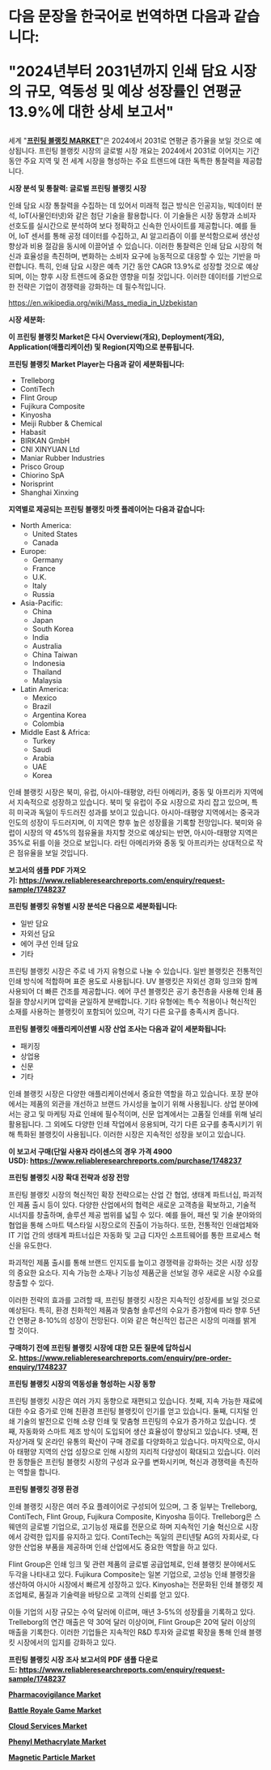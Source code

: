 <p><h1>다음 문장을 한국어로 번역하면 다음과 같습니다:  

"2024년부터 2031년까지 인쇄 담요 시장의 규모, 역동성 및 예상 성장률인 연평균 13.9%에 대한 상세 보고서"</h1></p><p>세계 "<strong><a href="https://www.reliableresearchreports.com/printing-blanket-r1748237?utm_campaign=106&utm_medium=8&utm_source=Github&utm_content=ia&utm_term=24112024&utm_id=printing-blanket">프린팅 블랭킷 MARKET</a></strong>"은 2024에서 2031로 연평균 증가율을 보일 것으로 예상됩니다. 프린팅 블랭킷 시장의 글로벌 시장 개요는 2024에서 2031로 이어지는 기간 동안 주요 지역 및 전 세계 시장을 형성하는 주요 트렌드에 대한 독특한 통찰력을 제공합니다.</p>
<p><strong>시장 분석 및 통찰력: 글로벌 프린팅 블랭킷 시장</strong></p>
<p><p>인쇄 담요 시장 통찰력을 수집하는 데 있어서 미래적 접근 방식은 인공지능, 빅데이터 분석, IoT(사물인터넷)와 같은 첨단 기술을 활용합니다. 이 기술들은 시장 동향과 소비자 선호도를 실시간으로 분석하여 보다 정확하고 신속한 인사이트를 제공합니다. 예를 들어, IoT 센서를 통해 공정 데이터를 수집하고, AI 알고리즘이 이를 분석함으로써 생산성 향상과 비용 절감을 동시에 이끌어낼 수 있습니다. 이러한 통찰력은 인쇄 담요 시장의 혁신과 효율성을 촉진하며, 변화하는 소비자 요구에 능동적으로 대응할 수 있는 기반을 마련합니다. 특히, 인쇄 담요 시장은 예측 기간 동안 CAGR 13.9%로 성장할 것으로 예상되며, 이는 향후 시장 트렌드에 중요한 영향을 미칠 것입니다. 이러한 데이터를 기반으로 한 전략은 기업이 경쟁력을 강화하는 데 필수적입니다.</p></p>
<p><a href="%7CAUTHORITHY_DOMAIN_URL%7C?utm_campaign=106&utm_medium=8&utm_source=Github&utm_content=ia&utm_term=24112024&utm_id=printing-blanket">https://en.wikipedia.org/wiki/Mass_media_in_Uzbekistan</a></p>
<p><strong>시장 세분화:</strong></p>
<p><strong>이 프린팅 블랭킷 Market은 다시 Overview(개요), Deployment(개요), Application(애플리케이션) 및 Region(지역)으로 분류됩니다.</strong></p>
<p><strong>프린팅 블랭킷 Market Player는 다음과 같이 세분화됩니다:</strong></p>
<p><ul><li>Trelleborg</li><li>ContiTech</li><li>Flint Group</li><li>Fujikura Composite</li><li>Kinyosha</li><li>Meiji Rubber & Chemical</li><li>Habasit</li><li>BIRKAN GmbH</li><li>CNI XINYUAN Ltd</li><li>Maniar Rubber Industries</li><li>Prisco Group</li><li>Chiorino SpA</li><li>Norisprint</li><li>Shanghai Xinxing</li></ul></p>
<p><strong>지역별로 제공되는 프린팅 블랭킷 마켓 플레이어는 다음과 같습니다:</strong></p>
<p><ul>
    <li>
        North America:
        <ul>
            <li>United States</li>
            <li>Canada</li>
        </ul>
    </li>
    <li>
        Europe:
        <ul>
            <li>Germany</li>
            <li>France</li>
            <li>U.K.</li>
            <li>Italy</li>
            <li>Russia</li>
        </ul>
    </li>
    <li>
        Asia-Pacific:
        <ul>
            <li>China</li>
            <li>Japan</li>
            <li>South Korea</li>
            <li>India</li>
            <li>Australia</li>
            <li>China Taiwan</li>
            <li>Indonesia</li>
            <li>Thailand</li>
            <li>Malaysia</li>
        </ul>
    </li>
    <li>
        Latin America:
        <ul>
            <li>Mexico</li>
            <li>Brazil</li>
            <li>Argentina Korea</li>
            <li>Colombia</li>
        </ul>
    </li>
    <li>
        Middle East & Africa:
        <ul>
            <li>Turkey</li>
            <li>Saudi</li>
            <li>Arabia</li>
            <li>UAE</li>
            <li>Korea</li>
        </ul>
    </li>
    </ul></p>
<p><p>인쇄 블랭킷 시장은 북미, 유럽, 아시아-태평양, 라틴 아메리카, 중동 및 아프리카 지역에서 지속적으로 성장하고 있습니다. 북미 및 유럽이 주요 시장으로 자리 잡고 있으며, 특히 미국과 독일이 두드러진 성과를 보이고 있습니다. 아시아-태평양 지역에서는 중국과 인도의 성장이 두드러지며, 이 지역은 향후 높은 성장률을 기록할 전망입니다. 북미와 유럽이 시장의 약 45%의 점유율을 차지할 것으로 예상되는 반면, 아시아-태평양 지역은 35%로 뒤를 이을 것으로 보입니다. 라틴 아메리카와 중동 및 아프리카는 상대적으로 작은 점유율을 보일 것입니다.</p></p>
<p><strong>보고서의 샘플 PDF 가져오기:&nbsp;<a href="https://www.reliableresearchreports.com/enquiry/request-sample/1748237?utm_campaign=106&utm_medium=8&utm_source=Github&utm_content=ia&utm_term=24112024&utm_id=printing-blanket">https://www.reliableresearchreports.com/enquiry/request-sample/1748237</a></strong></p>
<p><strong>프린팅 블랭킷 유형별 시장 분석은 다음으로 세분화됩니다:</strong></p>
<p><ul><li>일반 담요</li><li>자외선 담요</li><li>에어 쿠션 인쇄 담요</li><li>기타</li></ul></p>
<p><p>프린팅 블랭킷 시장은 주로 네 가지 유형으로 나눌 수 있습니다. 일반 블랭킷은 전통적인 인쇄 방식에 적합하며 표준 용도로 사용됩니다. UV 블랭킷은 자외선 경화 잉크와 함께 사용되어 더 빠른 건조를 제공합니다. 에어 쿠션 블랭킷은 공기 충전층을 사용해 인쇄 품질을 향상시키며 압력을 균일하게 분배합니다. 기타 유형에는 특수 적용이나 혁신적인 소재를 사용하는 블랭킷이 포함되어 있으며, 각기 다른 요구를 충족시켜 줍니다.</p></p>
<p><strong>프린팅 블랭킷 애플리케이션별 시장 산업 조사는 다음과 같이 세분화됩니다:</strong></p>
<p><ul><li>패키징</li><li>상업용</li><li>신문</li><li>기타</li></ul></p>
<p><p>인쇄 블랭킷 시장은 다양한 애플리케이션에서 중요한 역할을 하고 있습니다. 포장 분야에서는 제품의 외관을 개선하고 브랜드 가시성을 높이기 위해 사용됩니다. 상업 분야에서는 광고 및 마케팅 자료 인쇄에 필수적이며, 신문 업계에서는 고품질 인쇄를 위해 널리 활용됩니다. 그 외에도 다양한 인쇄 작업에서 응용되며, 각기 다른 요구를 충족시키기 위해 특화된 블랭킷이 사용됩니다. 이러한 시장은 지속적인 성장을 보이고 있습니다.</p></p>
<p><strong>이 보고서 구매(단일 사용자 라이센스의 경우 가격 4900 USD):&nbsp;<a href="https://www.reliableresearchreports.com/purchase/1748237?utm_campaign=106&utm_medium=8&utm_source=Github&utm_content=ia&utm_term=24112024&utm_id=printing-blanket">https://www.reliableresearchreports.com/purchase/1748237</a></strong></p>
<p><strong>프린팅 블랭킷 시장 확대 전략과 성장 전망</strong></p>
<p><p>프린팅 블랭킷 시장의 혁신적인 확장 전략으로는 산업 간 협업, 생태계 파트너십, 파괴적인 제품 출시 등이 있다. 다양한 산업에서의 협력은 새로운 고객층을 확보하고, 기술적 시너지를 창출하며, 솔루션 제공 범위를 넓힐 수 있다. 예를 들어, 패션 및 기술 분야와의 협업을 통해 스마트 텍스타일 시장으로의 진출이 가능하다. 또한, 전통적인 인쇄업체와 IT 기업 간의 생태계 파트너십은 자동화 및 고급 디자인 소프트웨어를 통한 프로세스 혁신을 유도한다.</p><p>파괴적인 제품 출시를 통해 브랜드 인지도를 높이고 경쟁력을 강화하는 것은 시장 성장의 중요한 요소다. 지속 가능한 소재나 기능성 제품군을 선보일 경우 새로운 시장 수요를 창출할 수 있다.</p><p> 이러한 전략의 효과를 고려할 때, 프린팅 블랭킷 시장은 지속적인 성장세를 보일 것으로 예상된다. 특히, 환경 친화적인 제품과 맞춤형 솔루션의 수요가 증가함에 따라 향후 5년간 연평균 8-10%의 성장이 전망된다. 이와 같은 혁신적인 접근은 시장의 미래를 밝게 할 것이다.</p></p>
<p><strong>구매하기 전에 프린팅 블랭킷 시장에 대한 모든 질문에 답하십시오.&nbsp;<a href="https://www.reliableresearchreports.com/enquiry/pre-order-enquiry/1748237?utm_campaign=106&utm_medium=8&utm_source=Github&utm_content=ia&utm_term=24112024&utm_id=printing-blanket">https://www.reliableresearchreports.com/enquiry/pre-order-enquiry/1748237</a></strong><strong></strong></p>
<p><strong>프린팅 블랭킷 시장의 역동성을 형성하는 시장 동향</strong></p>
<p><p>프린팅 블랭킷 시장은 여러 가지 동향으로 재편되고 있습니다. 첫째, 지속 가능한 재료에 대한 수요 증가로 인해 친환경 프린팅 블랭킷이 인기를 얻고 있습니다. 둘째, 디지털 인쇄 기술의 발전으로 인해 소량 인쇄 및 맞춤형 프린팅의 수요가 증가하고 있습니다. 셋째, 자동화와 스마트 제조 방식이 도입되어 생산 효율성이 향상되고 있습니다. 넷째, 전자상거래 및 온라인 유통의 확산이 구매 경로를 다양화하고 있습니다. 마지막으로, 아시아 태평양 지역의 산업 성장으로 인해 시장의 지리적 다양성이 확대되고 있습니다. 이러한 동향들은 프린팅 블랭킷 시장의 구성과 요구를 변화시키며, 혁신과 경쟁력을 촉진하는 역할을 합니다.</p></p>
<p><strong>프린팅 블랭킷 경쟁 환경</strong></p>
<p><p>인쇄 블랭킷 시장은 여러 주요 플레이어로 구성되어 있으며, 그 중 일부는 Trelleborg, ContiTech, Flint Group, Fujikura Composite, Kinyosha 등이다. Trelleborg은 스웨덴의 글로벌 기업으로, 고기능성 재료를 전문으로 하며 지속적인 기술 혁신으로 시장에서 강력한 입지를 유지하고 있다. ContiTech는 독일의 콘티넨탈 AG의 자회사로, 다양한 산업용 부품을 제공하며 인쇄 산업에서도 중요한 역할을 하고 있다.</p><p>Flint Group은 인쇄 잉크 및 관련 제품의 글로벌 공급업체로, 인쇄 블랭킷 분야에서도 두각을 나타내고 있다. Fujikura Composite는 일본 기업으로, 고성능 인쇄 블랭킷을 생산하여 아시아 시장에서 빠르게 성장하고 있다. Kinyosha는 전문화된 인쇄 블랭킷 제조업체로, 품질과 기술력을 바탕으로 고객의 신뢰를 얻고 있다.</p><p>이들 기업의 시장 규모는 수억 달러에 이르며, 매년 3-5%의 성장률을 기록하고 있다. Trelleborg의 연간 매출은 약 30억 달러 이상이며, Flint Group은 20억 달러 이상의 매출을 기록한다. 이러한 기업들은 지속적인 R&D 투자와 글로벌 확장을 통해 인쇄 블랭킷 시장에서의 입지를 강화하고 있다.</p></p>
<p><strong>프린팅 블랭킷 시장 조사 보고서의 PDF 샘플 다운로드:&nbsp;<a href="https://www.reliableresearchreports.com/enquiry/request-sample/1748237?utm_campaign=106&utm_medium=8&utm_source=Github&utm_content=ia&utm_term=24112024&utm_id=printing-blanket">https://www.reliableresearchreports.com/enquiry/request-sample/1748237</a></strong></p>
<p><strong><p><a href="https://www.linkedin.com/pulse/pharmacovigilance-market-size-growing-cagr-96-forecast-from-n42pe?utm_campaign=106&utm_medium=8&utm_source=Github&utm_content=ia&utm_term=24112024&utm_id=printing-blanket">Pharmacovigilance Market</a></p><p><a href="https://issuu.com/reportprime-2/docs/battle-royale-game-market-size-2030_a9f3e851d0ce6c?utm_campaign=106&utm_medium=8&utm_source=Github&utm_content=ia&utm_term=24112024&utm_id=printing-blanket">Battle Royale Game Market</a></p><p><a href="https://issuu.com/reportprime-2/docs/cloud-services-market-size-2030.ppt_ec86b1fec0d53c?utm_campaign=106&utm_medium=8&utm_source=Github&utm_content=ia&utm_term=24112024&utm_id=printing-blanket">Cloud Services Market</a></p><p><a href="https://github.com/nathandecarvalho/Market-Research-Report-List-5/blob/main/phenyl-methacrylate-market.md?utm_campaign=106&utm_medium=8&utm_source=Github&utm_content=ia&utm_term=24112024&utm_id=printing-blanket">Phenyl Methacrylate Market</a></p><p><a href="https://github.com/DixieGrimes/Market-Research-Report-List-1/blob/main/magnetic-particle-market.md?utm_campaign=106&utm_medium=8&utm_source=Github&utm_content=ia&utm_term=24112024&utm_id=printing-blanket">Magnetic Particle Market</a></p></strong></p>